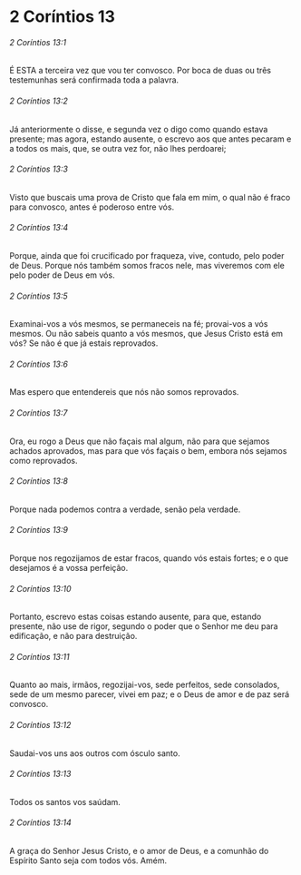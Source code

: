 # 2 Coríntios 13

###### 2 Coríntios 13:1

É ESTA a terceira vez que vou ter convosco. Por boca de duas ou três testemunhas será confirmada toda a palavra.

###### 2 Coríntios 13:2

Já anteriormente o disse, e segunda vez o digo como quando estava presente; mas agora, estando ausente, o escrevo aos que antes pecaram e a todos os mais, que, se outra vez for, não lhes perdoarei;

###### 2 Coríntios 13:3

Visto que buscais uma prova de Cristo que fala em mim, o qual não é fraco para convosco, antes é poderoso entre vós.

###### 2 Coríntios 13:4

Porque, ainda que foi crucificado por fraqueza, vive, contudo, pelo poder de Deus. Porque nós também somos fracos nele, mas viveremos com ele pelo poder de Deus em vós.

###### 2 Coríntios 13:5

Examinai-vos a vós mesmos, se permaneceis na fé; provai-vos a vós mesmos. Ou não sabeis quanto a vós mesmos, que Jesus Cristo está em vós? Se não é que já estais reprovados.

###### 2 Coríntios 13:6

Mas espero que entendereis que nós não somos reprovados.

###### 2 Coríntios 13:7

Ora, eu rogo a Deus que não façais mal algum, não para que sejamos achados aprovados, mas para que vós façais o bem, embora nós sejamos como reprovados.

###### 2 Coríntios 13:8

Porque nada podemos contra a verdade, senão pela verdade.

###### 2 Coríntios 13:9

Porque nos regozijamos de estar fracos, quando vós estais fortes; e o que desejamos é a vossa perfeição.

###### 2 Coríntios 13:10

Portanto, escrevo estas coisas estando ausente, para que, estando presente, não use de rigor, segundo o poder que o Senhor me deu para edificação, e não para destruição.

###### 2 Coríntios 13:11

Quanto ao mais, irmãos, regozijai-vos, sede perfeitos, sede consolados, sede de um mesmo parecer, vivei em paz; e o Deus de amor e de paz será convosco.

###### 2 Coríntios 13:12

Saudai-vos uns aos outros com ósculo santo.

###### 2 Coríntios 13:13

Todos os santos vos saúdam.

###### 2 Coríntios 13:14

A graça do Senhor Jesus Cristo, e o amor de Deus, e a comunhão do Espírito Santo seja com todos vós. Amém.

